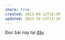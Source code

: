 ```yaml
---
share: true
created: 2023-09-12T16:39
updated: 2023-10-13T13:19
---
```

Đọc bài này tại [đây](https://obsidian.quảcầu.cc/%F0%9F%93%90%20D%E1%BB%B1%20%C3%A1n/3%20Th%C3%A0nh%20ph%E1%BA%A9m/Tr%E1%BA%A5n%20K%E1%BB%B3/L%C3%BD%20do%20vi%E1%BA%BFt%20Tr%E1%BA%A5n%20K%E1%BB%B3/?utm_source=CW+%C2%BB+X%E1%BB%AD+l%C3%BD+d%E1%BB%AF+li%E1%BB%87u+v%C3%A0+l%E1%BA%ADp+tr%C3%ACnh&utm_medium=L%C3%BD+do+vi%E1%BA%BFt+Tr%E1%BA%A5n+K%E1%BB%B3&utm_campaign=Giai+%C4%91o%E1%BA%A1n+1&utm_term=%C4%90%E1%BB%8Dc+b%C3%A0i+vi%E1%BA%BFt+tr%C3%AAn+web) 
